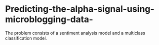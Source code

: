 # Predicting-the-alpha-signal-using-microblogging-data-
The problem consists of a sentiment analysis model and a multiclass classification model. 
